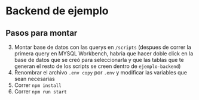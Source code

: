 # Backend de ejemplo

## Pasos para montar

3. Montar base de datos con las querys en `/scripts` (despues de correr la primera query en MYSQL Workbench, habria que hacer doble click en la base de datos que se creó para seleccionarla y que las tablas que te generan el resto de los scripts se creen dentro de `ejemplo-backend`)
2. Renombrar el archivo `.env copy` por `.env` y modificar las variables que sean necesarias
3. Correr `npm install`
4. Correr `npm run start`
